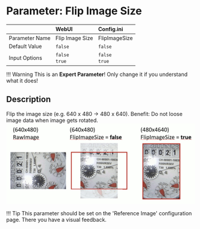 # Parameter: Flip Image Size

|                   | WebUI               | Config.ini
|:---               |:---                 |:----
| Parameter Name    | Flip Image Size     | FlipImageSize
| Default Value     | `false`             | `false`
| Input Options     | `false`<br>`true`   | `false`<br>`true` 


!!! Warning
    This is an **Expert Parameter**! Only change it if you understand what it does!  


## Description

Flip the image size (e.g. 640 x 480 -> 480 x 640).
Benefit: Do not loose image data when image gets rotated.
<br>
![](../img/flipImageSize.png)  


!!! Tip
    This parameter should be set on the 'Reference Image' configuration page.
    There you have a visual feedback.
